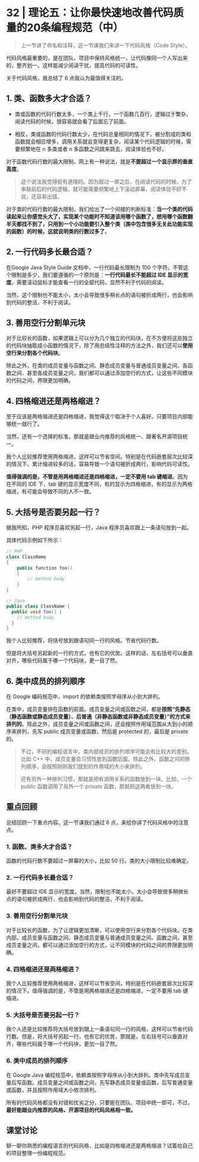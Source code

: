 32 | 理论五：让你最快速地改善代码质量的20条编程规范（中）
===

> 上一节讲了命名和注释，这一节课我们来讲一下代码风格（Code Style）。

代码风格最重要的，是在团队、项目中保持风格统一，让代码像同一个人写出来的，整齐划一。这样能减少阅读干扰，提高代码的可读性。

关于代码风格，我总结了 6 点我认为最值得关注的。

## 1. 类、函数多大才合适？

* 类或函数的代码行数太多，一个类上千行，一个函数几百行，逻辑过于繁杂，阅读代码的时候，很容易就会看了后面忘了前面。

* 相反，类或函数的代码行数太少，在代码总量相同的情况下，被分割成的类和函数就会相应增多，调用关系就会变得更复杂，阅读某个代码逻辑的时候，需要频繁地在 n 多类或者 n 多函数之间跳来跳去，阅读体验也不好。

对于函数代码行数的最大限制，网上有一种说法，就是**不要超过一个显示屏的垂直高度**。

> 这个说法我觉得挺有道理的。因为超过一屏之后，在阅读代码的时候，为了串联前后的代码逻辑，就可能需要频繁地上下滚动屏幕，阅读体验不好不说，还容易出错。

对于类的代码行数的最大限制，我们给出了一个间接的判断标准：**当一个类的代码读起来让你感觉头大了，实现某个功能时不知道该用哪个函数了，想用哪个函数翻半天都找不到了，只用到一个小功能要引入整个类（类中包含很多无关此功能实现的函数）的时候，这就说明类的行数过多了**。

## 2. 一行代码多长最合适？

在Google Java Style Guide 文档中，一行代码最长限制为 100 个字符。不管这个限制是多少，我们要遵循的一个原则是：**一行代码最长不能超过 IDE 显示的宽度**。需要滚动鼠标才能查看一行的全部代码，显然不利于代码的阅读。

当然，这个限制也不能太小，太小会导致很多稍长点的语句被折成两行，也会影响到代码的整洁，不利于阅读。

## 3. 善用空行分割单元块

对于比较长的函数，如果逻辑上可以分为几个独立的代码块，在不方便将这些独立的代码块抽取成小函数的情况下，除了用总结性注释的方法之外，我们还可以**使用空行来分割各个代码块**。

除此之外，在类的成员变量与函数之间、静态成员变量与普通成员变量之间、各函数之间、甚至各成员变量之间，我们都可以通过添加空行的方式，让这些不同模块的代码之间，界限更加明确。

## 4. 四格缩进还是两格缩进？

至于应该是两格缩进还是四格缩进，我觉得这个取决于个人喜好。只要项目内部能够统一就行了。

当然，还有一个选择的标准，那就是跟业内推荐的风格统一、跟著名开源项目统一。

我个人比较推荐使用两格缩进，这样可以节省空间。特别是在代码嵌套层次比较深的情况下，累计缩进较多的话，容易导致一个语句被折成两行，影响代码可读性。

**值得强调的是，不管是用两格缩进还是四格缩进，一定不要用 tab 键缩进**。因为在不同的 IDE 下，tab 键的显示宽度不同，有的显示为四格缩进，有的显示为两格缩进，有可能会导致不同的人不一致。

## 5. 大括号是否要另起一行？

据我所知，PHP 程序员喜欢另起一行，Java 程序员喜欢跟上一条语句放到一起。

具体代码示例如下所示：

```java
// PHP
class ClassName
{
    public function foo()
    {
        // method body
    }
}

// Java
public class ClassName {
  public void foo() {
    // method body
  }
}
```

我个人比较推荐，将括号放到跟语句同一行的风格。节省代码行数。

但是将大括号另起新的一行的方式，也有它的优势。这样的话，左右括号可以垂直对齐，哪些代码属于哪一个代码块，更一目了然。

## 6. 类中成员的排列顺序

在 Google 编码规范中，import 的依赖类按照字母序从小到大排列。

在类中，成员变量排在函数的前面。成员变量之间或函数之间，都是**按照“先静态（静态函数或静态成员变量）、后普通（非静态函数或非静态成员变量）”的方式来排列的**。除此之外，成员变量之间或函数之间，还会按照作用域范围从大到小的顺序来排列，先写 public 成员变量或函数，然后是 protected 的，最后是 private 的。

> 不过，不同的编程语言中，类内部成员的排列顺序可能会有比较大的差别。比如 C++ 中，成员变量会习惯性放到函数后面。除此之外，函数之间的排列顺序，会按照刚刚我们提到的作用域的大小来排列。
> 
> 还有另外一种排列习惯，那就是把有调用关系的函数放到一块。比如，一个 public 函数调用了另外一个 private 函数，那就把这两者放到一块。

## 重点回顾

总结回顾一下重点内容。这一节课我们通过 6 点，来给你讲了代码风格中的注意点。

### 1. 函数、类多大才合适？

函数的代码行数不要超过一屏幕的大小，比如 50 行。类的大小限制比较难确定。

### 2. 一行代码多长最合适？

最好不要超过 IDE 显示的宽度。当然，限制也不能太小，太小会导致很多稍微长点的语句被折成两行，也会影响到代码的整洁，不利于阅读。

### 3. 善用空行分割单元块

对于比较长的函数，为了让逻辑更加清晰，可以使用空行来分割各个代码块。在类内部，成员变量与函数之间、静态成员变量与普通成员变量之间、函数之间，甚至成员变量之间，都可以通过添加空行的方式，让不同模块的代码之间的界限更加明确。

### 4. 四格缩进还是两格缩进？

我个人比较推荐使用两格缩进，这样可以节省空间，特别是在代码嵌套层次比较深的情况下。值得强调的是，不管是用两格缩进还是四格缩进，一定不要用 tab 键缩进。

### 5. 大括号是否要另起一行？

我个人还是比较推荐将大括号放到跟上一条语句同一行的风格，这样可以节省代码行数。但是，将大括号另起一行，也有它的优势，那就是，左右括号可以垂直对齐，哪些代码属于哪一个代码块，更加一目了然。

### 6. 类中成员的排列顺序

在 Google Java 编程规范中，依赖类按照字母序从小到大排列。类中先写成员变量后写函数。成员变量之间或函数之间，先写静态成员变量或函数，后写普通变量或函数，并且按照作用域大小依次排列。

所有的代码风格都没有对错和优劣之分，只要能在团队、项目中统一即可，不过，**最好能跟业内推荐的风格、开源项目的代码风格相一致。**

## 课堂讨论

聊一聊你熟悉的编程语言的代码风格，比如是四格缩进还是两格缩进？试着给自己的项目整理一份编程规范。
